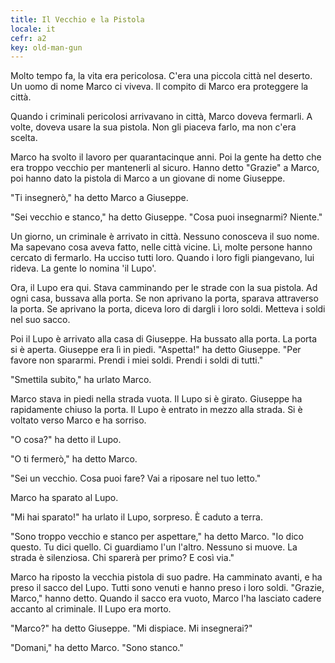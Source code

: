 ```yaml
---
title: Il Vecchio e la Pistola
locale: it
cefr: a2
key: old-man-gun
---
```


Molto tempo fa, la vita era pericolosa. C'era una piccola città nel deserto. Un uomo di nome Marco ci viveva. Il compito di Marco era proteggere la città.

Quando i criminali pericolosi arrivavano in città, Marco doveva fermarli. A volte, doveva usare la sua pistola. Non gli piaceva farlo, ma non c'era scelta.

Marco ha svolto il lavoro per quarantacinque anni. Poi la gente ha detto che era troppo vecchio per mantenerli al sicuro. Hanno detto "Grazie" a Marco, poi hanno dato la pistola di Marco a un giovane di nome Giuseppe.

"Ti insegnerò," ha detto Marco a Giuseppe.

"Sei vecchio e stanco," ha detto Giuseppe. "Cosa puoi insegnarmi? Niente."

Un giorno, un criminale è arrivato in città. Nessuno conosceva il suo nome. Ma sapevano cosa aveva fatto, nelle città vicine. Lì, molte persone hanno cercato di fermarlo. Ha ucciso tutti loro. Quando i loro figli piangevano, lui rideva. La gente lo nomina 'il Lupo'.

Ora, il Lupo era qui. Stava camminando per le strade con la sua pistola. Ad ogni casa, bussava alla porta. Se non aprivano la porta, sparava attraverso la porta. Se aprivano la porta, diceva loro di dargli i loro soldi. Metteva i soldi nel suo sacco.

Poi il Lupo è arrivato alla casa di Giuseppe. Ha bussato alla porta. La porta si è aperta. Giuseppe era lì in piedi. "Aspetta!" ha detto Giuseppe. "Per favore non spararmi. Prendi i miei soldi. Prendi i soldi di tutti."

"Smettila subito," ha urlato Marco.

Marco stava in piedi nella strada vuota. Il Lupo si è girato. Giuseppe ha rapidamente chiuso la porta. Il Lupo è entrato in mezzo alla strada. Si è voltato verso Marco e ha sorriso.

"O cosa?" ha detto il Lupo.

"O ti fermerò," ha detto Marco.

"Sei un vecchio. Cosa puoi fare? Vai a riposare nel tuo letto."

Marco ha sparato al Lupo.

"Mi hai sparato!" ha urlato il Lupo, sorpreso. È caduto a terra.

"Sono troppo vecchio e stanco per aspettare," ha detto Marco. "Io dico questo. Tu dici quello. Ci guardiamo l'un l'altro. Nessuno si muove. La strada è silenziosa. Chi sparerà per primo? E così via."

Marco ha riposto la vecchia pistola di suo padre. Ha camminato avanti, e ha preso il sacco del Lupo. Tutti sono venuti e hanno preso i loro soldi. "Grazie, Marco," hanno detto. Quando il sacco era vuoto, Marco l'ha lasciato cadere accanto al criminale. Il Lupo era morto.

"Marco?" ha detto Giuseppe. "Mi dispiace. Mi insegnerai?"

"Domani," ha detto Marco. "Sono stanco."